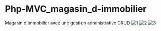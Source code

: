 # Php-MVC_magasin_d-immobilier
Magasin d'immobilier avec une gestion administrative CRUD
![1](https://user-images.githubusercontent.com/67880193/114778869-694dad00-9d43-11eb-8e06-cf579e21c684.PNG)
![2](https://user-images.githubusercontent.com/67880193/114778873-6b177080-9d43-11eb-8cad-e115dfb2dfaa.PNG)
![3](https://user-images.githubusercontent.com/67880193/114778882-6ce13400-9d43-11eb-9d23-378f13159697.PNG)

